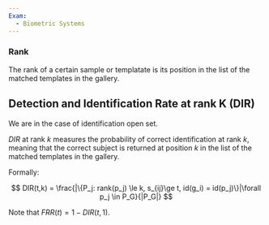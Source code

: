 ```yaml
---
Exam:
  - Biometric Systems
---
```

### Rank
The rank of a certain sample or templatate is its position in the list of the matched templates in the gallery.

## Detection and Identification Rate at rank K (DIR)
We are in the case of identification open set. 

$DIR$  at rank $k$ measures the probability of correct identification at rank $k$, meaning that the correct subject is returned at position $k$ in the list of the matched templates in the gallery.

Formally:

$$
DIR(t,k) = \frac{|\{P_j: rank(p_j) \le k, s_{ij}\ge t, id(g_i) = id(p_j)\}|\forall p_j \in P_G}{|P_G|} 
$$

Note that $FRR(t) = 1-DIR(t,1)$.
